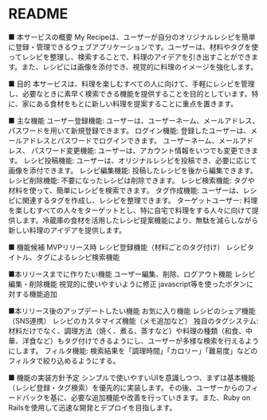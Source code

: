 # README

■ 本サービスの概要 
My Recipeは、ユーザーが自分のオリジナルレシピを簡単に登録・管理できるウェブアプリケーションです。ユーザーは、材料やタグを使ってレシピを整理し、検索することで、料理のアイデアを引き出すことができます。また、レシピには画像を添付でき、視覚的に料理のイメージを強化します。

■ 目的
本サービスは、料理を楽しむすべての人に向けて、手軽にレシピを管理し、必要なときに素早く検索できる機能を提供することを目的としています。特に、家にある食材をもとに新しい料理を提案することに重点を置きます。

■ 主な機能 
ユーザー登録機能: ユーザーは、ユーザーネーム、メールアドレス、パスワードを用いて新規登録できます。 
ログイン機能: 登録したユーザーは、メールアドレスとパスワードでログインできます。 ユーザーネーム、メールアドレス、
パスワード変更機能: ユーザーは、アカウント情報をいつでも変更できます。 
レシピ投稿機能: ユーザーは、オリジナルレシピを投稿でき、必要に応じて画像を添付できます。 
レシピ編集機能: 投稿したレシピを後から編集できます。 
レシピ削除機能: 不要になったレシピは削除できます。 
レシピ検索機能: タグや材料を使って、簡単にレシピを検索できます。 
タグ作成機能: ユーザーは、レシピに関連するタグを作成し、レシピを整理できます。 
ターゲットユーザー: 料理を楽しむすべての人々をターゲットとし、特に自宅で料理をする人々に向けて提供します。冷蔵庫の食材を活用したレシピ提案機能により、無駄を減らしながら新しい料理のアイデアを提供します。

■ 機能候補 MVPリリース時 
レシピ登録機能（材料ごとのタグ付け） 
レシピタイトル、タグによるレシピ検索機能  

■本リリースまでに作りたい機能
ユーザー編集、削除、ログアウト機能
レシピ編集・削除機能 
視覚的に使いやすいように修正
javascript等を使ったボタンに対する機能追加

■本リリース後のアップデートしたい機能
お気に入り機能 
レシピのシェア機能（SNS連携） 
レシピのカスタマイズ機能（メモ追加など） 
独自のタグシステム: 材料だけでなく、調理方法（焼く、煮る、蒸すなど）や料理の種類（和食、中華、洋食など）もタグ付けできるようにし、ユーザーが多様な検索を行えるようにします。 
フィルタ機能: 検索結果を「調理時間」「カロリー」「難易度」などのフィルタで絞り込めるようにする。

■ 機能の実装方針予定 シンプルで使いやすいUIを意識しつつ、まずは基本機能（レシピ登録・タグ検索）を優先的に実装します。その後、ユーザーからのフィードバックを基に、必要な追加機能や改善を行っていきます。また、Ruby on Railsを使用して迅速な開発とデプロイを目指します。